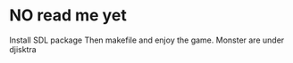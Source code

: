 # NO read me yet

Install SDL package
Then makefile and enjoy the game.
Monster are under djisktra 
